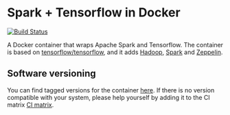 # Spark + Tensorflow in Docker
[![Build Status](https://travis-ci.org/mcapuccini/spark-tensorflow.svg?branch=master)](https://travis-ci.org/mcapuccini/spark-tensorflow)

A Docker container that wraps Apache Spark and Tensorflow. The container is based on [tensorflow/tensorflow](https://hub.docker.com/r/tensorflow/tensorflow/), and it adds [Hadoop](http://hadoop.apache.org/), [Spark](https://spark.apache.org/) and [Zeppelin](https://zeppelin.apache.org/).

## Software versioning
You can find tagged versions for the container [here](https://hub.docker.com/r/mcapuccini/spark-tensorflow/tags/). If there is no version compatible with your system, please help yourself by adding it to the CI matrix [CI matrix](https://github.com/mcapuccini/spark-tensorflow/blob/master/.travis.yml#L11).
